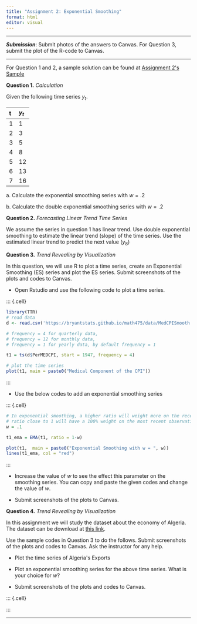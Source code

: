 ```yaml
---
title: "Assignment 2: Exponential Smoothing"
format: html
editor: visual
---
```




------------------------------------------------------------------------

***Submission***: Submit photos of the answers to Canvas. For Question 3, submit the plot of the R-code to Canvas.







------------------------------------------------------------------------

For Question 1 and 2, a sample solution can be found at [Assignment 2's Sample](assignment2_sample.html)

**Question 1.** *Calculation*

Given the following time series $y_t$.

| t   | $y_t$ |
|:----|:------|
| 1   | 1     |
| 2   | 3     |
| 3   | 5     |
| 4   | 8     |
| 5   | 12    |
| 6   | 13    |
| 7   | 16    |

a.  Calculate the exponential smoothing series with $w = .2$

b.  Calculate the double exponential smoothing series with $w = .2$

**Question 2.** *Forecasting Linear Trend Time Series*

We assume the series in question 1 has linear trend. Use double exponential smoothing to estimate the linear trend (slope) of the time series. Use the estimated linear trend to predict the next value ($y_8$)

**Question 3.** *Trend Revealing by Visualization*

In this question, we will use R to plot a time series, create an Exponential Smoothing (ES) series and plot the ES series. Submit screenshots of the plots and codes to Canvas.

-   Open Rstudio and use the following code to plot a time series.



::: {.cell}

```{.r .cell-code}
library(TTR)
# read data
d <- read.csv('https://bryantstats.github.io/math475/data/MedCPISmooth.csv')

# frequency = 4 for quarterly data, 
# frequency = 12 for monthly data, 
# frequency = 1 for yearly data, by default frequency = 1

t1 = ts(d$PerMEDCPI, start = 1947, frequency = 4)

# plot the time series
plot(t1, main = paste0("Medical Component of the CPI"))
```
:::



-   Use the below codes to add an exponential smoothing series



::: {.cell}

```{.r .cell-code}
# In exponential smoothing, a higher ratio will weight more on the recent observation, 
# ratio close to 1 will have a 100% weight on the most recent observation
w = .1

t1_ema = EMA(t1, ratio = 1-w)

plot(t1,  main = paste0("Exponential Smoothing with w = ", w))
lines(t1_ema, col = "red")
```
:::



-   Increase the value of $w$ to see the effect this parameter on the smoothing series. You can copy and paste the given codes and change the value of $w$.  

- Submit screenshots of the plots to Canvas.

**Question 4.** *Trend Revealing by Visualization*

In this assignment we will study the dataset about the economy of Algeria. The dataset can be download at [this link](data/algeria_economy.csv).  

Use the sample codes in Question 3 to do the follows. Submit screenshots of the plots and codes to Canvas. Ask the instructor for any help.

-   Plot the time series of Algeria's Exports

-   Plot an exponential smoothing series for the above time series. What is your choice for $w$?

-   Submit screenshots of the plots and codes to Canvas.



::: {.cell}

:::



------------------------------------------------------------------------


